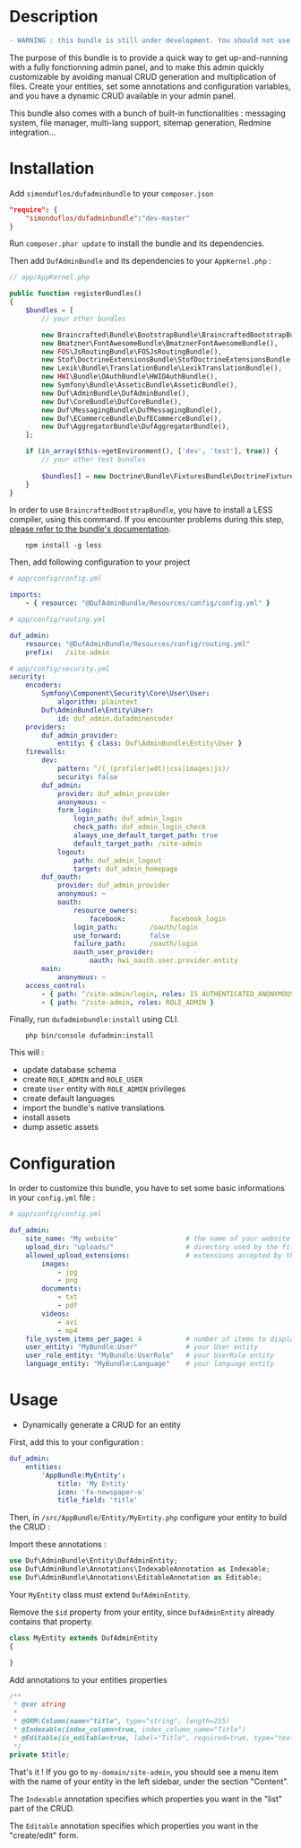 # Description

```diff
- WARNING : this bundle is still under development. You should not use it in production environment
```

The purpose of this bundle is to provide a quick way to get up-and-running with a fully fonctionning admin panel, and to make this admin quickly customizable by avoiding manual CRUD generation and multiplication of files. Create your entities, set some annotations and configuration variables, and you have a dynamic CRUD available in your admin panel.

This bundle also comes with a bunch of built-in functionalities : messaging system, file manager, multi-lang support, sitemap generation, Redmine integration...


# Installation

Add `simonduflos/dufadminbundle` to your `composer.json`

```json
"require": {
	"simonduflos/dufadminbundle":"dev-master"
}
```

Run `composer.phar update` to install the bundle and its dependencies.

Then add `DufAdminBundle` and its dependencies to your `AppKernel.php` :

```php
// app/AppKernel.php

public function registerBundles()
{
	$bundles = [
		// your other bundles

        new Braincrafted\Bundle\BootstrapBundle\BraincraftedBootstrapBundle(),
        new Bmatzner\FontAwesomeBundle\BmatznerFontAwesomeBundle(),
        new FOS\JsRoutingBundle\FOSJsRoutingBundle(),
        new Stof\DoctrineExtensionsBundle\StofDoctrineExtensionsBundle(),
        new Lexik\Bundle\TranslationBundle\LexikTranslationBundle(),
        new HWI\Bundle\OAuthBundle\HWIOAuthBundle(),
        new Symfony\Bundle\AsseticBundle\AsseticBundle(),
        new Duf\AdminBundle\DufAdminBundle(),
        new Duf\CoreBundle\DufCoreBundle(),
        new Duf\MessagingBundle\DufMessagingBundle(),
        new Duf\ECommerceBundle\DufECommerceBundle(),
        new Duf\AggregatorBundle\DufAggregatorBundle(),
	];

    if (in_array($this->getEnvironment(), ['dev', 'test'], true)) {
        // your other test bundles
        
        $bundles[] = new Doctrine\Bundle\FixturesBundle\DoctrineFixturesBundle();
    }
}
```

In order to use `BraincraftedBootstrapBundle`, you have to install a LESS compiler, using this command. If you encounter problems during this step, [please refer to the bundle's documentation](http://bootstrap.braincrafted.com/getting-started.html).

```cli
	npm install -g less
```

Then, add following configuration to your project

```yml
# app/config/config.yml

imports:
    - { resource: "@DufAdminBundle/Resources/config/config.yml" }

```

```yml
# app/config/routing.yml

duf_admin:
    resource: "@DufAdminBundle/Resources/config/routing.yml"
    prefix:   /site-admin

```

```yml
# app/config/security.yml
security:
    encoders:
        Symfony\Component\Security\Core\User\User:
            algorithm: plaintext
        Duf\AdminBundle\Entity\User:
            id: duf_admin.dufadminencoder
    providers:
        duf_admin_provider:
            entity: { class: Duf\AdminBundle\Entity\User }
    firewalls:
        dev:
            pattern: ^/(_(profiler|wdt)|css|images|js)/
            security: false
        duf_admin:
            provider: duf_admin_provider
            anonymous: ~
            form_login:
                login_path: duf_admin_login
                check_path: duf_admin_login_check
                always_use_default_target_path: true
                default_target_path: /site-admin
            logout:
                path: duf_admin_logout
                target: duf_admin_homepage
        duf_oauth:
            provider: duf_admin_provider
            anonymous: ~
            oauth:
                resource_owners:
                    facebook:           facebook_login
                login_path:        /oauth/login
                use_forward:       false
                failure_path:      /oauth/login
                oauth_user_provider:
                    oauth: hwi_oauth.user.provider.entity
        main:
            anonymous: ~
    access_control:
        - { path: ^/site-admin/login, roles: IS_AUTHENTICATED_ANONYMOUSLY }
        - { path: ^/site-admin, roles: ROLE_ADMIN }
```

Finally, run `dufadminbundle:install` using CLI.

```cli
	php bin/console dufadmin:install
```

This will :

* update database schema
* create `ROLE_ADMIN` and `ROLE_USER`
* create `User` entity with `ROLE_ADMIN` privileges
* create default languages
* import the bundle's native translations
* install assets
* dump assetic assets


# Configuration

In order to customize this bundle, you have to set some basic informations in your `config.yml` file :

```yml
# app/config/config.yml

duf_admin:
    site_name: "My website"                 # the name of your website
    upload_dir: "uploads/"                  # directory used by the file manager
    allowed_upload_extensions:              # extensions accepted by the file manager
        images:
            - jpg
            - png
        documents:
            - txt
            - pdf
        videos:
            - avi
            - mp4
    file_system_items_per_page: 4           # number of items to display in the file manager
    user_entity: "MyBundle:User"            # your User entity
    user_role_entity: "MyBundle:UserRole"   # your UserRole entity
    language_entity: "MyBundle:Language"    # your language entity

```

# Usage

* Dynamically generate a CRUD for an entity

First, add this to your configuration :

```yml
duf_admin:
    entities:
        'AppBundle:MyEntity':
            title: 'My Entity'
            icon: 'fa-newspaper-o'
            title_field: 'title'

```

Then, in `/src/AppBundle/Entity/MyEntity.php` configure your entity to build the CRUD :

Import these annotations :

```php
use Duf\AdminBundle\Entity\DufAdminEntity;
use Duf\AdminBundle\Annotations\IndexableAnnotation as Indexable;
use Duf\AdminBundle\Annotations\EditableAnnotation as Editable;
```

Your `MyEntity` class must extend `DufAdminEntity`.

Remove the `$id` property from your entity, since `DufAdminEntity` already contains that property.

```php
class MyEntity extends DufAdminEntity
{

}
```

Add annotations to your entities properties

```php
/**
 * @var string
 *
 * @ORM\Column(name="title", type="string", length=255)
 * @Indexable(index_column=true, index_column_name="Title")
 * @Editable(is_editable=true, label="Title", required=true, type="text", order=1, placeholder="Write your title")
 */
private $title;
```

That's it ! If you go to `my-domain/site-admin`, you should see a menu item with the name of your entity in the left sidebar, under the section "Content".

The `Indexable` annotation specifies which properties you want in the "list" part of the CRUD.

The `Editable` annotation specifies which properties you want in the "create/edit" form.